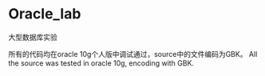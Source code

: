 # Oracle_lab
大型数据库实验

所有的代码均在oracle 10g个人版中调试通过，source中的文件编码为GBK。
All the source was tested in oracle 10g, encoding with GBK.
